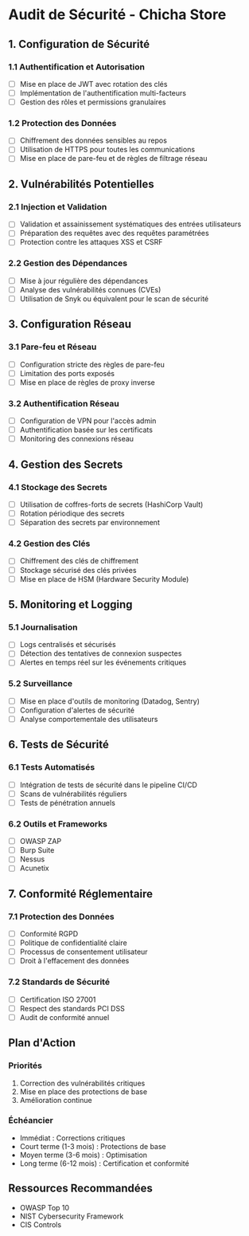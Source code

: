 # Audit de Sécurité - Chicha Store

## 1. Configuration de Sécurité

### 1.1 Authentification et Autorisation
- [ ] Mise en place de JWT avec rotation des clés
- [ ] Implémentation de l'authentification multi-facteurs
- [ ] Gestion des rôles et permissions granulaires

### 1.2 Protection des Données
- [ ] Chiffrement des données sensibles au repos
- [ ] Utilisation de HTTPS pour toutes les communications
- [ ] Mise en place de pare-feu et de règles de filtrage réseau

## 2. Vulnérabilités Potentielles

### 2.1 Injection et Validation
- [ ] Validation et assainissement systématiques des entrées utilisateurs
- [ ] Préparation des requêtes avec des requêtes paramétrées
- [ ] Protection contre les attaques XSS et CSRF

### 2.2 Gestion des Dépendances
- [ ] Mise à jour régulière des dépendances
- [ ] Analyse des vulnérabilités connues (CVEs)
- [ ] Utilisation de Snyk ou équivalent pour le scan de sécurité

## 3. Configuration Réseau

### 3.1 Pare-feu et Réseau
- [ ] Configuration stricte des règles de pare-feu
- [ ] Limitation des ports exposés
- [ ] Mise en place de règles de proxy inverse

### 3.2 Authentification Réseau
- [ ] Configuration de VPN pour l'accès admin
- [ ] Authentification basée sur les certificats
- [ ] Monitoring des connexions réseau

## 4. Gestion des Secrets

### 4.1 Stockage des Secrets
- [ ] Utilisation de coffres-forts de secrets (HashiCorp Vault)
- [ ] Rotation périodique des secrets
- [ ] Séparation des secrets par environnement

### 4.2 Gestion des Clés
- [ ] Chiffrement des clés de chiffrement
- [ ] Stockage sécurisé des clés privées
- [ ] Mise en place de HSM (Hardware Security Module)

## 5. Monitoring et Logging

### 5.1 Journalisation
- [ ] Logs centralisés et sécurisés
- [ ] Détection des tentatives de connexion suspectes
- [ ] Alertes en temps réel sur les événements critiques

### 5.2 Surveillance
- [ ] Mise en place d'outils de monitoring (Datadog, Sentry)
- [ ] Configuration d'alertes de sécurité
- [ ] Analyse comportementale des utilisateurs

## 6. Tests de Sécurité

### 6.1 Tests Automatisés
- [ ] Intégration de tests de sécurité dans le pipeline CI/CD
- [ ] Scans de vulnérabilités réguliers
- [ ] Tests de pénétration annuels

### 6.2 Outils et Frameworks
- [ ] OWASP ZAP
- [ ] Burp Suite
- [ ] Nessus
- [ ] Acunetix

## 7. Conformité Réglementaire

### 7.1 Protection des Données
- [ ] Conformité RGPD
- [ ] Politique de confidentialité claire
- [ ] Processus de consentement utilisateur
- [ ] Droit à l'effacement des données

### 7.2 Standards de Sécurité
- [ ] Certification ISO 27001
- [ ] Respect des standards PCI DSS
- [ ] Audit de conformité annuel

## Plan d'Action

### Priorités
1. Correction des vulnérabilités critiques
2. Mise en place des protections de base
3. Amélioration continue

### Échéancier
- Immédiat : Corrections critiques
- Court terme (1-3 mois) : Protections de base
- Moyen terme (3-6 mois) : Optimisation
- Long terme (6-12 mois) : Certification et conformité

## Ressources Recommandées
- OWASP Top 10
- NIST Cybersecurity Framework
- CIS Controls
